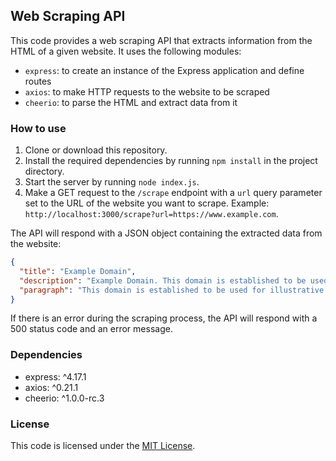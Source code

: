 ## Web Scraping API

This code provides a web scraping API that extracts information from the HTML of a given website. It uses the following modules:

- `express`: to create an instance of the Express application and define routes
- `axios`: to make HTTP requests to the website to be scraped
- `cheerio`: to parse the HTML and extract data from it

### How to use

1. Clone or download this repository.
2. Install the required dependencies by running `npm install` in the project directory.
3. Start the server by running `node index.js`.
4. Make a GET request to the `/scrape` endpoint with a `url` query parameter set to the URL of the website you want to scrape. Example: `http://localhost:3000/scrape?url=https://www.example.com`.

The API will respond with a JSON object containing the extracted data from the website:

```json
{
  "title": "Example Domain",
  "description": "Example Domain. This domain is established to be used for illustrative examples in documents. You may use this domain in examples without prior coordination or asking for permission.",
  "paragraph": "This domain is established to be used for illustrative examples in documents. You may use this domain in examples without prior coordination or asking for permission."
}
```

If there is an error during the scraping process, the API will respond with a 500 status code and an error message.

### Dependencies

- express: ^4.17.1
- axios: ^0.21.1
- cheerio: ^1.0.0-rc.3

### License

This code is licensed under the [MIT License](https://opensource.org/licenses/MIT).